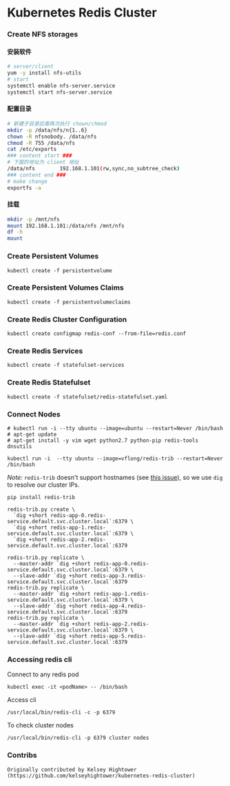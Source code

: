 # Kubernetes Redis Cluster

### Create NFS storages
#### 安装软件
 
```bash
# server/client
yum -y install nfs-utils
# start
systemctl enable nfs-server.service
systemctl start nfs-server.service
```
 
#### 配置目录
 
```bash
# 新建子目录后需再次执行 chown/chmod
mkdir -p /data/nfs/n{1..6}
chown -R nfsnobody. /data/nfs
chmod -R 755 /data/nfs
cat /etc/exports
### content start ###
# 下面的地址为 client 地址
/data/nfs        192.168.1.101(rw,sync,no_subtree_check)
### content end ###
# make change
exportfs -a
```
 
#### 挂载
 
```bash
mkdir -p /mnt/nfs
mount 192.168.1.101:/data/nfs /mnt/nfs
df -h
mount
```

### Create Persistent Volumes

```
kubectl create -f persistentvolume
```

### Create Persistent Volumes Claims

```
kubectl create -f persistentvolumeclaims
```

### Create Redis Cluster Configuration

```
kubectl create configmap redis-conf --from-file=redis.conf
```

### Create Redis Services

```
kubectl create -f statefulset-services
```

### Create Redis Statefulset

```
kubectl create -f statefulset/redis-statefulset.yaml
```

### Connect Nodes

```
# kubectl run -i --tty ubuntu --image=ubuntu --restart=Never /bin/bash
# apt-get update
# apt-get install -y vim wget python2.7 python-pip redis-tools dnsutils

kubectl run -i  --tty ubuntu --image=vflong/redis-trib --restart=Never /bin/bash
```


*Note:* `redis-trib` doesn't support hostnames (see [this issue](https://github.com/antirez/redis/issues/2565)), so we use `dig` to resolve our cluster IPs.

```
pip install redis-trib
```

```
redis-trib.py create \
  `dig +short redis-app-0.redis-service.default.svc.cluster.local`:6379 \
  `dig +short redis-app-1.redis-service.default.svc.cluster.local`:6379 \
  `dig +short redis-app-2.redis-service.default.svc.cluster.local`:6379

redis-trib.py replicate \
  --master-addr `dig +short redis-app-0.redis-service.default.svc.cluster.local`:6379 \
  --slave-addr `dig +short redis-app-3.redis-service.default.svc.cluster.local`:6379
redis-trib.py replicate \
  --master-addr `dig +short redis-app-1.redis-service.default.svc.cluster.local`:6379 \
  --slave-addr `dig +short redis-app-4.redis-service.default.svc.cluster.local`:6379
redis-trib.py replicate \
  --master-addr `dig +short redis-app-2.redis-service.default.svc.cluster.local`:6379 \
  --slave-addr `dig +short redis-app-5.redis-service.default.svc.cluster.local`:6379
```

### Accessing redis cli

Connect to any redis pod
```
kubectl exec -it <podName> -- /bin/bash
```
Access cli
```
/usr/local/bin/redis-cli -c -p 6379
```
To check cluster nodes
```
/usr/local/bin/redis-cli -p 6379 cluster nodes
```


### Contribs

```
Originally contributed by Kelsey Hightower (https://github.com/kelseyhightower/kubernetes-redis-cluster)
```
